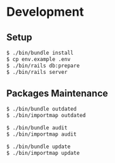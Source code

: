 # Development

## Setup

```sh
$ ./bin/bundle install
$ cp env.example .env
$ ./bin/rails db:prepare
$ ./bin/rails server
```

## Packages Maintenance

```sh
$ ./bin/bundle outdated
$ ./bin/importmap outdated
```

```sh
$ ./bin/bundle audit
$ ./bin/importmap audit
```

```sh
$ ./bin/bundle update
$ ./bin/importmap update
```

